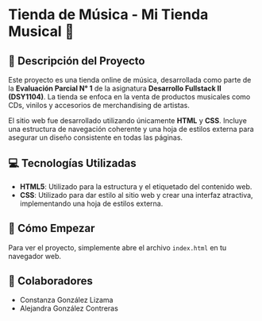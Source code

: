 # Tienda de Música - Mi Tienda Musical 🎵

## 📄 Descripción del Proyecto

Este proyecto es una tienda online de música, desarrollada como parte de la **Evaluación Parcial N° 1** de la asignatura **Desarrollo Fullstack II (DSY1104)**. La tienda se enfoca en la venta de productos musicales como CDs, vinilos y accesorios de merchandising de artistas.

El sitio web fue desarrollado utilizando únicamente **HTML** y **CSS**. Incluye una estructura de navegación coherente y una hoja de estilos externa para asegurar un diseño consistente en todas las páginas.

## 💻 Tecnologías Utilizadas

* **HTML5**: Utilizado para la estructura y el etiquetado del contenido web.
* **CSS**: Utilizado para dar estilo al sitio web y crear una interfaz atractiva, implementando una hoja de estilos externa.

## 🚀 Cómo Empezar

Para ver el proyecto, simplemente abre el archivo `index.html` en tu navegador web.

## 👥 Colaboradores

* Constanza González Lizama
* Alejandra González Contreras

